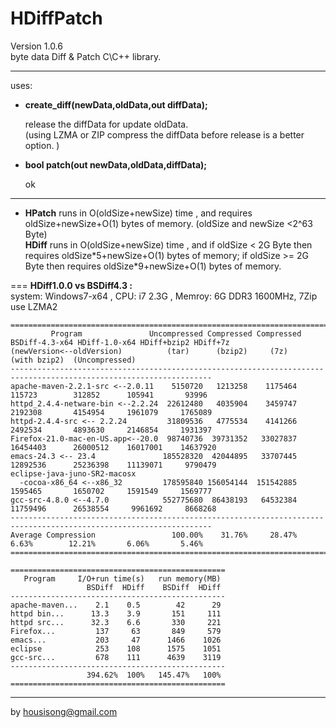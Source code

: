 **HDiffPatch**
================
Version 1.0.6  
byte data Diff & Patch  C\C++ library.  

---
uses:

*  **create_diff(newData,oldData,out diffData);**
  
   release the diffData for update oldData.  
   (using LZMA or ZIP compress the diffData before release is a better option. )  
  
*  **bool patch(out newData,oldData,diffData);**
  
   ok  
  
---
*  
    **HPatch** runs in O(oldSize+newSize) time , and requires oldSize+newSize+O(1) bytes of memory.  (oldSize and newSize \<2^63 Byte)   
    **HDiff** runs in O(oldSize+newSize) time , and if oldSize \< 2G Byte then requires oldSize\*5+newSize+O(1) bytes of memory; if oldSize \>= 2G Byte then requires oldSize\*9+newSize+O(1) bytes of memory. 
  
===
**HDiff1.0.0 vs  BSDiff4.3 :**    
    system: Windows7-x64 ,  CPU: i7 2.3G , Memroy: 6G DDR3 1600MHz, 7Zip use LZMA2  

```
===================================================================================================================
         Program               Uncompressed Compressed Compressed BSDiff-4.3-x64 HDiff-1.0-x64 HDiff+bzip2 HDiff+7z
(newVersion<--oldVersion)          (tar)      (bzip2)     (7z)     (with bzip2)  (Uncompressed)
-------------------------------------------------------------------------------------------------------------------
apache-maven-2.2.1-src <--2.0.11    5150720   1213258    1175464       115723        312852      105941       93996
httpd_2.4.4-netware-bin <--2.2.24  22612480   4035904    3459747      2192308       4154954     1961079     1765089
httpd-2.4.4-src <-- 2.2.24         31809536   4775534    4141266      2492534       4893630     2146854     1931397
Firefox-21.0-mac-en-US.app<--20.0  98740736  39731352   33027837     16454403      26000512    16017001    14637920
emacs-24.3 <-- 23.4               185528320  42044895   33707445     12892536      25236398    11139071     9790479
eclipse-java-juno-SR2-macosx
  -cocoa-x86_64 <--x86_32         178595840 156054144  151542885      1595465       1650702     1591549     1569777
gcc-src-4.8.0 <--4.7.0            552775680  86438193   64532384     11759496      26538554     9961692     8668268
-------------------------------------------------------------------------------------------------------------------
Average Compression                 100.00%    31.76%     28.47%        6.63%        12.21%       6.06%       5.46%
===================================================================================================================

================================================
   Program     I/O+run time(s)   run memory(MB)
                 BSDiff  HDiff    BSDiff  HDiff
------------------------------------------------
apache-maven...    2.1    0.5        42      29
httpd bin...      13.3    3.9       151     111
httpd src...      32.3    6.6       330     221
Firefox...         137     63       849     579
emacs...           203     47      1466    1026
eclipse            253    108      1575    1051
gcc-src...         678    111      4639    3119
------------------------------------------------
                 394.62%  100%   145.47%   100%
================================================
```
  
---
by housisong@gmail.com  

